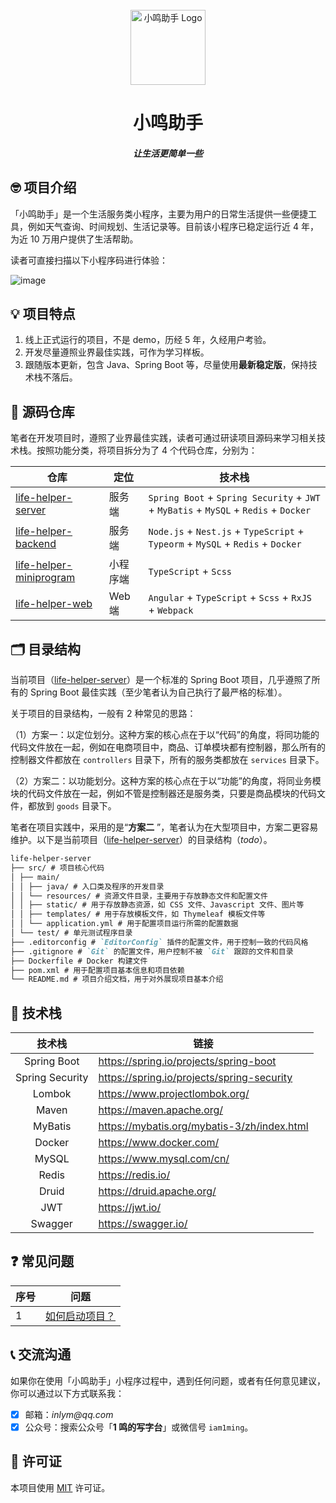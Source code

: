 <div align="center">
  <br>
  <img alt="小鸣助手 Logo" src="https://static.lifehelper.com.cn/static/project/logo.png" style="height:120px;" />
  <br>
  <h1>小鸣助手</h1>
  <h5>让生活更简单一些</h5>
</div>

## 🤓 项目介绍

「小鸣助手」是一个生活服务类小程序，主要为用户的日常生活提供一些便捷工具，例如天气查询、时间规划、生活记录等。目前该小程序已稳定运行近 4 年，为近 10 万用户提供了生活帮助。

读者可直接扫描以下小程序码进行体验：

![image](https://static.lifehelper.com.cn/static/project/qrcode.jpg)

## 💡 项目特点

1. 线上正式运行的项目，不是 demo，历经 5 年，久经用户考验。
2. 开发尽量遵照业界最佳实践，可作为学习样板。
3. 跟随版本更新，包含 Java、Spring Boot 等，尽量使用**最新稳定版**，保持技术栈不落后。

## 🍱 源码仓库

笔者在开发项目时，遵照了业界最佳实践，读者可通过研读项目源码来学习相关技术栈。按照功能分类，将项目拆分为了 4 个代码仓库，分别为：

| 仓库                                                                        | 定位     | 技术栈                                                                               |
| --------------------------------------------------------------------------- | -------- | ------------------------------------------------------------------------------------ |
| [life-helper-server](https://github.com/inlym/life-helper-server)           | 服务端   | `Spring Boot` + `Spring Security` + `JWT` + `MyBatis` + `MySQL` + `Redis` + `Docker` |
| [life-helper-backend](https://github.com/inlym/life-helper-backend)         | 服务端   | `Node.js` + `Nest.js` + `TypeScript` + `Typeorm` + `MySQL` + `Redis` + `Docker`      |
| [life-helper-miniprogram](https://github.com/inlym/life-helper-miniprogram) | 小程序端 | `TypeScript` + `Scss`                                                                |
| [life-helper-web](https://github.com/inlym/life-helper-web)                 | Web 端   | `Angular` + `TypeScript` + `Scss` + `RxJS` + `Webpack`                               |

## 🗂️ 目录结构

当前项目（[life-helper-server](https://github.com/inlym/life-helper-server)）是一个标准的 Spring Boot 项目，几乎遵照了所有的 Spring Boot
最佳实践（至少笔者认为自己执行了最严格的标准）。

关于项目的目录结构，一般有 2 种常见的思路：

（1）方案一：以定位划分。这种方案的核心点在于以“代码”的角度，将同功能的代码文件放在一起，例如在电商项目中，商品、订单模块都有控制器，那么所有的控制器文件都放在 `controllers`
目录下，所有的服务类都放在 `services` 目录下。

（2）方案二：以功能划分。这种方案的核心点在于以“功能”的角度，将同业务模块的代码文件放在一起，例如不管是控制器还是服务类，只要是商品模块的代码文件，都放到 `goods`
目录下。

笔者在项目实践中，采用的是“**方案二**
”，笔者认为在大型项目中，方案二更容易维护。以下是当前项目（[life-helper-server](https://github.com/inlym/life-helper-server)）的目录结构（_todo_）。

```markdown
life-helper-server
├── src/ # 项目核心代码
│ ├── main/
│ │ ├── java/ # 入口类及程序的开发目录
│ │ └── resources/ # 资源文件目录，主要用于存放静态文件和配置文件
│ │ ├── static/ # 用于存放静态资源，如 CSS 文件、Javascript 文件、图片等
│ │ ├── templates/ # 用于存放模板文件，如 Thymeleaf 模板文件等
│ │ └── application.yml # 用于配置项目运行所需的配置数据
│ └── test/ # 单元测试程序目录
├── .editorconfig # `EditorConfig` 插件的配置文件，用于控制一致的代码风格
├── .gitignore # `Git` 的配置文件，用户控制不被 `Git` 跟踪的文件和目录
├── Dockerfile # Docker 构建文件
├── pom.xml # 用于配置项目基本信息和项目依赖
└── README.md # 项目介绍文档，用于对外展现项目基本介绍
```

## 🚀 技术栈

|     技术栈      | 链接                                          |
| :-------------: | --------------------------------------------- |
|   Spring Boot   | <https://spring.io/projects/spring-boot>      |
| Spring Security | <https://spring.io/projects/spring-security>  |
|     Lombok      | <https://www.projectlombok.org/>              |
|      Maven      | <https://maven.apache.org/>                   |
|     MyBatis     | <https://mybatis.org/mybatis-3/zh/index.html> |
|     Docker      | <https://www.docker.com/>                     |
|      MySQL      | <https://www.mysql.com/cn/>                   |
|      Redis      | <https://redis.io/>                           |
|      Druid      | <https://druid.apache.org/>                   |
|       JWT       | <https://jwt.io/>                             |
|     Swagger     | <https://swagger.io/>                         |

## ❓ 常见问题

| 序号 | 问题                                                          |
| ---- | ------------------------------------------------------------- |
| 1    | [如何启动项目？](https://github.com/inlym/life-helper-server) |

## 📞 交流沟通

如果你在使用「小鸣助手」小程序过程中，遇到任何问题，或者有任何意见建议，你可以通过以下方式联系我：

- [x] 邮箱：_inlym@qq.com_
- [x] 公众号：搜索公众号「**1 鸣的写字台**」或微信号 `iam1ming`。

## 📄 许可证

本项目使用 [MIT](LICENSE) 许可证。
